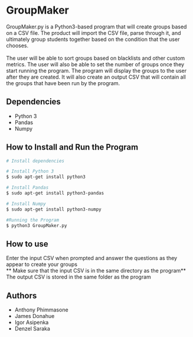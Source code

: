 # GroupMaker
GroupMaker.py is a Python3-based program that will create groups based on a CSV file. The product will import the CSV file, parse through it, and ultimately group students together based on the condition that the user chooses. <br/><br/>The user will be able to sort groups based on blacklists and other custom metrics. The user will also be able to set the number of groups once they start running the program. The program will display the groups to the user after they are created. It will also create an output CSV that will contain all the groups that have been run by the program.

## Dependencies
<ul>
  <li>Python 3</li>
  <li>Pandas</li>
  <li>Numpy</li>
</ul>

## How to Install and Run the Program
```bash
# Install dependencies

# Install Python 3
$ sudo apt-get install python3

# Install Pandas
$ sudo apt-get install python3-pandas

# Install Numpy
$ sudo apt-get install python3-numpy

#Running the Program 
$ python3 GroupMaker.py
```
## How to use
Enter the input CSV when prompted and answer the questions as they appear to create your groups<br/>
** Make sure that the input CSV is in the same directory as the program**<br/>
The output CSV is stored in the same folder as the program 

## Authors
<ul>
  <li>Anthony Phimmasone</li>
  <li>James Donahue</li>
  <li>Igor Asipenka</li>
  <li>Denzel Saraka</li>
</ul>


